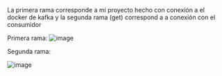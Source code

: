 La primera rama corresponde a mi proyecto hecho con conexión a el docker de kafka y la segunda rama (get) correspond a a conexión con el consumidor

Primera rama: 
![image](https://github.com/juliadelmar/colaKafka/assets/149151461/f2e93f81-f0ca-461f-9a4e-3d6285526dd9)



Segunda rama: 

![image](https://github.com/juliadelmar/colaKafka/assets/149151461/15abf481-fbf5-48c8-94e7-5d99cd892a28)

